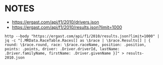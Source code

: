 # NOTES

- https://ergast.com/api/f1/2010/drivers.json
- https://ergast.com/api/f1/2010/results.json?limit=1000

~~~console
http --body "https://ergast.com/api/f1/2010/results.json?limit=1000" | jq -c "[.MRData.RaceTable.Races[] as \$race | \$race.Results[] | { round: \$race.round, race: \$race.raceName, position: .position, points: .points, driver: .Driver.driverId, lastName: .Driver.familyName, firstName: .Driver.givenName }]" > results-2010.json
~~~

